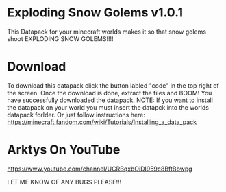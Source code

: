 # Exploding Snow Golems v1.0.1
This Datapack for your minecraft worlds makes it so that snow golems shoot EXPLODING SNOW GOLEMS!!!!

# Download
To download this datapack click the button labled "code" in the top right of the screen. Once the download is done, extract the files and BOOM! You have successfully downloaded the datapack. NOTE: If you want to install the datapack on your world you must insert the datapck into the worlds datapack forlder. Or just follow instructions here: https://minecraft.fandom.com/wiki/Tutorials/Installing_a_data_pack

# Arktys On YouTube
https://www.youtube.com/channel/UCRBqxbOiDI959c8BftBbwpg

LET ME KNOW OF ANY BUGS PLEASE!!!

